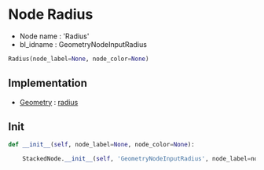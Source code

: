 # Node Radius

- Node name : 'Radius'
- bl_idname : GeometryNodeInputRadius


``` python
Radius(node_label=None, node_color=None)
```
## Implementation

- [Geometry](/docs/GeoNodes/Geometry.md) : [radius](/docs/GeoNodes/Geometry.md#radius)

## Init

``` python
def __init__(self, node_label=None, node_color=None):

    StackedNode.__init__(self, 'GeometryNodeInputRadius', node_label=node_label, node_color=node_color)
```

